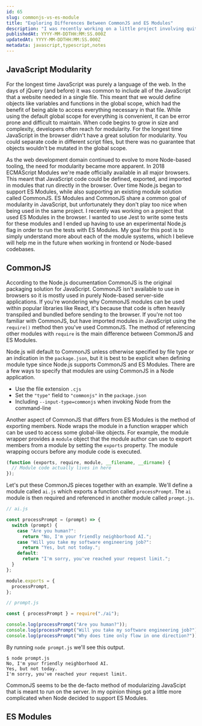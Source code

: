 ```yaml
---
id: 65
slug: commonjs-vs-es-module
title: "Exploring Differences Between CommonJS and ES Modules"
description: "I was recently working on a little project involving quite a bit of JavaScript. I always knew about the existence of ES Modules and CommonJS, but I never really knew much about their differences. In this post, I'll be exploring CommonJS and ES Modules to learn more about their history and use cases."
publishedAt: YYYY-MM-DDTHH:MM:SS.000Z
updatedAt: YYYY-MM-DDTHH:MM:SS.000Z
metadata: javascript,typescript,notes
---
```


## JavaScript Modularity

For the longest time JavaScript was purely a language of the web. In the days of jQuery (and before) it was common to include all of the JavaScript that a website needed in a single file. This meant that we would define objects like variables and functions in the global scope, which had the benefit of being able to access everything necessary in that file. While using the default global scope for everything is convenient, it can be error prone and difficult to maintain. When code begins to grow in size and complexity, developers often reach for modularity. For the longest time JavaScript in the browser didn't have a great solution for modularity. You could separate code in different script files, but there was no guarantee that objects wouldn't be mutated in the global scope.

As the web development domain continued to evolve to more Node-based tooling, the need for modularity became more apparent. In 2018 ECMAScript Modules we're made officially available in all major browsers. This meant that JavaScript code could be defined, exported, and imported in modules that run directly in the browser. Over time Node.js began to support ES Modules, while also supporting an existing module solution called CommonJS. ES Modules and CommonJS share a common goal of modularity in JavaScript, but unfortunately they don't play too nice when being used in the same project. I recently was working on a project that used ES Modules in the browser. I wanted to use Jest to write some tests for these modules and I ended up having to use an experimental Node.js flag in order to run the tests with ES Modules. My goal for this post is to simply understand more about each of the module systems, which I believe will help me in the future when working in frontend or Node-based codebases.

## CommonJS

According to the Node.js documentation CommonJS is the original packaging solution for JavaScript. CommonJS isn't available to use in browsers so it is mostly used in purely Node-based server-side applications. If you're wondering why CommonJS modules can be used within popular libraries like React, it's because that code is often heavily transpiled and bundled before sending to the browser. If you're not too familiar with CommonJS, but have imported modules in JavaScript using the `require()` method then you've used CommonJS. The method of referencing other modules with `require` is the main difference between CommonJS and ES Modules.

Node.js will default to CommonJS unless otherwise specified by file type or an indication in the `package.json`, but it is best to be explicit when defining module type since Node.js supports CommonJS and ES Modules. There are a few ways to specify that modules are using CommonJS in a Node application.

- Use the file extension `.cjs`
- Set the `"type"` field to `"commonjs"` in the `package.json`
- Including `--input-type=commonjs` when invoking Node from the command-line

Another aspect of CommonJS that differs from ES Modules is the method of exporting members. Node wraps the module in a function wrapper which can be used to access some global-like objects. For example, the module wrapper provides a `module` object that the module author can use to export members from a module by setting the `exports` property. The module wrapping occurs before any module code is executed.

```javascript
(function (exports, require, module, __filename, __dirname) {
  // Module code actually lives in here
});
```

Let's put these CommonJS pieces together with an example. We'll define a module called `ai.js` which exports a function called `processPrompt`. The `ai` module is then required and referenced in another module called `prompt.js`.

```javascript
// ai.js

const processPrompt = (prompt) => {
  switch (prompt) {
    case "Are you human?":
      return "No, I'm your friendly neighborhood AI.";
    case "Will you take my software engineering job?":
      return "Yes, but not today.";
    default:
      return "I'm sorry, you've reached your request limit.";
  }
};

module.exports = {
  processPrompt,
};
```

```javascript
// prompt.js

const { processPrompt } = require("./ai");

console.log(processPrompt("Are you human?"));
console.log(processPrompt("Will you take my software engineering job?"));
console.log(processPrompt("Why does time only flow in one direction?"));
```

By running `node prompt.js` we'll see this output.

```shell
$ node prompt.js
No, I'm your friendly neighborhood AI.
Yes, but not today.
I'm sorry, you've reached your request limit.
```

CommonJS seems to be the de-facto method of modularizing JavaScipt that is meant to run on the server. In my opinion things got a little more complicated when Node decided to support ES Modules.

## ES Modules
